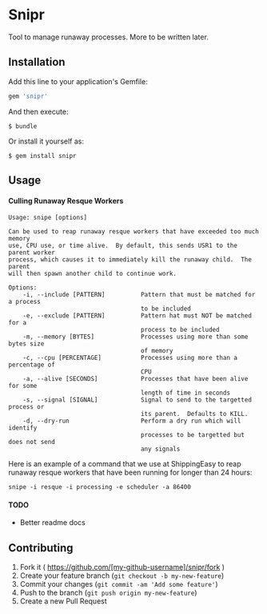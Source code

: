 # Snipr

Tool to manage runaway processes.  More to be written later.

## Installation

Add this line to your application's Gemfile:

```ruby
gem 'snipr'
```

And then execute:

    $ bundle

Or install it yourself as:

    $ gem install snipr

## Usage

#### Culling Runaway Resque Workers
```
Usage: snipe [options]

Can be used to reap runaway resque workers that have exceeded too much memory
use, CPU use, or time alive.  By default, this sends USR1 to the parent worker
process, which causes it to immediately kill the runaway child.  The parent
will then spawn another child to continue work.

Options:
    -i, --include [PATTERN]          Pattern that must be matched for a process
                                     to be included
    -e, --exclude [PATTERN]          Pattern hat must NOT be matched for a
                                     process to be included
    -m, --memory [BYTES]             Processes using more than some bytes size
                                     of memory
    -c, --cpu [PERCENTAGE]           Processes using more than a percentage of
                                     CPU
    -a, --alive [SECONDS]            Processes that have been alive for some
                                     length of time in seconds
    -s, --signal [SIGNAL]            Signal to send to the targetted process or
                                     its parent.  Defaults to KILL.
    -d, --dry-run                    Perform a dry run which will identify
                                     processes to be targetted but does not send
                                     any signals
```

Here is an example of a command that we use at ShippingEasy to reap runaway
resque workers that have been running for longer than 24 hours:

```
snipe -i resque -i processing -e scheduler -a 86400
```

#### TODO
* Better readme docs

## Contributing

1. Fork it ( https://github.com/[my-github-username]/snipr/fork )
2. Create your feature branch (`git checkout -b my-new-feature`)
3. Commit your changes (`git commit -am 'Add some feature'`)
4. Push to the branch (`git push origin my-new-feature`)
5. Create a new Pull Request

